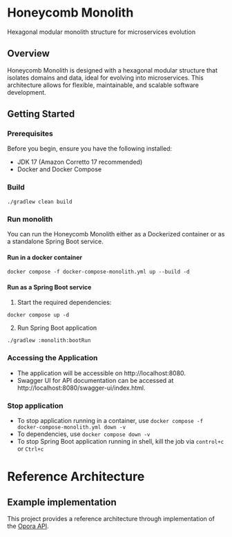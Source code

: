 # Honeycomb Monolith

Hexagonal modular monolith structure for microservices evolution

## Overview

Honeycomb Monolith is designed with a hexagonal modular structure that isolates domains and data,
ideal for evolving into microservices. This architecture allows for flexible, maintainable, and
scalable software development.

## Getting Started

### Prerequisites

Before you begin, ensure you have the following installed:

* JDK 17 (Amazon Corretto 17 recommended)
* Docker and Docker Compose

### Build

```shell
./gradlew clean build
```

### Run monolith

You can run the Honeycomb Monolith either as a Dockerized container or as a standalone Spring Boot
service.

#### Run in a docker container

```shell
docker compose -f docker-compose-monolith.yml up --build -d
```

#### Run as a Spring Boot service

1. Start the required dependencies:

```shell
docker compose up -d
```

2. Run Spring Boot application

```shell
./gradlew :monolith:bootRun
```

### Accessing the Application

* The application will be accessible on http://localhost:8080.
* Swagger UI for API documentation can be accessed at http://localhost:8080/swagger-ui/index.html.

### Stop application

* To stop application running in a container,
  use `docker compose -f docker-compose-monolith.yml down -v`
* To dependencies, use `docker compose down -v`
* To stop Spring Boot application running in shell, kill the job via `control+c` or `Ctrl+c`

# Reference Architecture

## Example implementation

This project provides a reference architecture through implementation of the
[Opora API](https://tarasshablii.github.io/opora-api/).